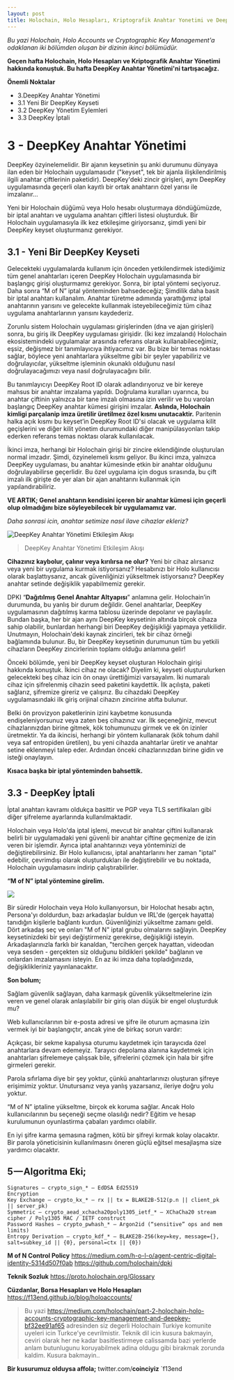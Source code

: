 ```yaml
---
layout: post
title: Holochain, Holo Hesapları, Kriptografik Anahtar Yonetimi ve DeepKey (2.Bolum)
---
```



*Bu yazi Holochain, Holo Accounts ve Cryptographic Key Management'a odaklanan iki bölümden oluşan bir dizinin ikinci bölümüdür.*

**Geçen hafta Holochain, Holo Hesapları ve Kriptografik Anahtar Yönetimi hakkında konuştuk. Bu hafta DeepKey Anahtar Yönetimi'ni tartışacağız.**

**Önemli Noktalar**

- 3.DeepKey Anahtar Yönetimi
- 3.1 Yeni Bir DeepKey Keyseti
- 3.2 DeepKey Yönetim Eylemleri
- 3.3 DeepKey İptali


# 3 - DeepKey Anahtar Yönetimi

DeepKey özyinelemelidir. Bir ajanın keysetinin şu anki durumunu dünyaya ilan eden bir Holochain uygulamasıdır ("keyset", tek bir ajanla ilişkilendirilmiş ilgili anahtar çiftlerinin paketidir). DeepKey'deki zincir girişleri, aynı DeepKey uygulamasında geçerli olan kayıtlı bir ortak anahtarın özel yarısı ile imzalanır…

Yeni bir Holochain düğümü veya Holo hesabı oluşturmaya döndüğümüzde, bir iptal anahtarı ve uygulama anahtarı çiftleri listesi oluşturduk. Bir Holochain uygulamasıyla ilk kez etkileşime giriyorsanız, şimdi yeni bir DeepKey keyset oluşturmanız gerekiyor.

## 3.1 - Yeni Bir DeepKey Keyseti

Gelecekteki uygulamalarda kullanım için önceden yetkilendirmek istediğimiz tüm genel anahtarları içeren DeepKey Holochain uygulamasında bir başlangıç girişi oluşturmamız gerekiyor. Sonra, bir iptal yöntemi seçiyoruz. Daha sonra “M of N” iptal yönteminden bahsedeceğiz; Şimdilik daha basit bir iptal anahtarı kullanalım. Anahtar türetme adımında yarattığımız iptal anahtarının yarısını ve gelecekte kullanmak isteyebileceğimiz tüm cihaz uygulama anahtarlarının yarısını kaydederiz.

Zorunlu sistem Holochain uygulaması girişlerinden (dna ve ajan girişleri) sonra, bu giriş ilk DeepKey uygulaması girişidir. (İki kez imzalandı) Holochain ekosistemindeki uygulamalar arasında referans olarak kullanabileceğimiz, eşsiz, değişmez bir tanımlayıcıya ihtiyacımız var. Bu bize bir temas noktası sağlar, böylece yeni anahtarlara yükseltme gibi bir şeyler yapabiliriz ve doğrulayıcılar, yükseltme işleminin okunaklı olduğunu nasıl doğrulayacağımızı veya nasıl doğrulayacağını bilir.

Bu tanımlayıcıyı DeepKey Root ID olarak adlandırıyoruz ve bir kereye mahsus bir anahtar imzalama yapıldı. Doğrulama kuralları uyarınca, bu anahtar çiftinin yalnızca bir tane imzalı olmasına izin verilir ve bu varolan başlangıç DeepKey anahtar kümesi girişini imzalar. **Aslında, Holochain kimligi parçalanip imza üretilir üretilmez özel kısmı unutacaktir.** Paritenin halka açık kısmı bu keyset’in DeepKey Root ID'si olacak ve uygulama kilit geçişlerini ve diğer kilit yönetim durumundaki diğer manipülasyonları takip ederken referans temas noktası olarak kullanılacak.

İkinci imza, herhangi bir Holochain girişi bir zincire eklendiğinde oluşturulan normal imzadır. Şimdi, özyinelemeli kısmı geliyor. Bu ikinci imza, yalnızca DeepKey uygulaması, bu anahtar kümesinde etkin bir anahtar olduğunu doğrulayabilirse geçerlidir. Bu özel uygulama için dogus sırasında, bu çift imzalı ilk girişte de yer alan bir ajan anahtarını kullanmak için yapılandırabiliriz.

**VE ARTIK; Genel anahtarın kendisini içeren bir anahtar kümesi için geçerli olup olmadığını bize söyleyebilecek bir uygulamamız var.**

*Daha sonrasi icin, anahtar setimize nasıl ilave cihazlar ekleriz?*

![DeepKey Anahtar Yönetimi Etkileşim Akışı](https://cdn-images-1.medium.com/max/1600/1*riJ8klVC5vvY70TIqMMyRg.png "DeepKey Anahtar Yönetimi Etkileşim Akışı")
> DeepKey Anahtar Yönetimi Etkileşim Akışı

**Cihazınız kaybolur, çalınır veya kırılırsa ne olur?** Yeni bir cihaz alırsanız veya yeni bir uygulama kurmak istiyorsanız? Hesabınızı bir Holo kullanıcısı olarak başlattıysanız, ancak güvenliğinizi yükseltmek istiyorsanız? DeepKey anahtar setinde değişiklik yapabilmemiz gerekir.

DPKI “**Dağıtılmış Genel Anahtar Altyapısı**” anlamına gelir. Holochain’in durumunda, bu yanlış bir durum değildir. Genel anahtarlar, DeepKey uygulamasının dağıtılmış karma tablosu üzerinde depolanır ve paylaşılır. Bundan başka, her bir ajan aynı DeepKey keysetinin altında birçok cihaza sahip olabilir, bunlardan herhangi biri DeepKey değişikliği yapmaya yetkilidir. Unutmayın, Holochain'deki kaynak zincirleri, tek bir cihaz örneği bağlamında bulunur. Bu, bir DeepKey keysetinin durumunun tüm bu yetkili cihazların DeepKey zincirlerinin toplamı olduğu anlamına gelir!

Önceki bölümde, yeni bir DeepKey keyset oluşturan Holochain girişi hakkında konuştuk. İkinci cihaz ne olacak? Diyelim ki, keyseti oluşturulurken gelecekteki beş cihaz icin ön onayı ürettiğimizi varsayalım. İki numaralı cihaz için şifrelenmiş cihazin seed paketini kaydettik. İlk açılışta, paketi sağlarız, şifremize gireriz ve çalışırız. Bu cihazdaki DeepKey uygulamasındaki ilk giriş orijinal cihazın zincirine atıfta bulunur.

Belki ön provizyon paketlerinin izini kaybetme konusunda endişeleniyorsunuz veya zaten beş cihazınız var. İlk seçeneğiniz, mevcut cihazlarınızdan birine gitmek, kök tohumunuzu girmek ve ek ön izinler üretmektir. Ya da ikincisi, herhangi bir yöntem kullanarak (kök tohum dahil veya saf entropiden üretilen), bu yeni cihazda anahtarlar üretir ve anahtar setine eklenmeyi talep eder. Ardından önceki cihazlarınızdan birine gidin ve isteği onaylayın.

**Kısaca başka bir iptal yönteminden bahsettik.**

## 3.3 - DeepKey İptali

İptal anahtarı kavramı oldukça basittir ve PGP veya TLS sertifikaları gibi diğer şifreleme ayarlarında kullanılmaktadir.

Holochain veya Holo'da iptal işlemi, mevcut bir anahtar çiftini kullanarak belirli bir uygulamadaki yeni güvenli bir anahtar çiftine geçmenize de izin veren bir işlemdir. Ayrıca iptal anahtarınızı veya yönteminizi de değiştirebilirsiniz. Bir Holo kullanıcısı, iptal anahtarlarını her zaman "iptal" edebilir, çevrimdışı olarak oluşturdukları ile değiştirebilir ve bu noktada, Holochain uygulamasını indirip çalıştırabilirler.

**“M of N” iptal yöntemine girelim.**

![](https://i.stack.imgur.com/c2qism.jpg)

Bir süredir Holochain veya Holo kullanıyorsun, bir Holochat hesabı açtın, Persona'yı doldurdun, bazı arkadaşlar buldun ve IRL'de (gerçek hayatta) tanıdığın kişilerle bağlantı kurdun. Güvenliğinizi yükseltme zamanı geldi. Dört arkadaş seç ve onları "M of N" iptal grubu olmalarını sağlayin. DeepKey keysetinizdeki bir şeyi değiştirmeniz gerekirse, değişikliği isteyin. Arkadaşlarınızla farklı bir kanaldan, "tercihen gerçek hayattan, videodan veya sesden - gerçekten siz olduğunu bildikleri şekilde" bağlanın ve onlardan imzalamasını isteyin. En az iki imza daha topladığınızda, değişiklikleriniz yayınlanacaktır.

**Son bolum;**

Sağlam güvenlik sağlayan, daha karmaşık güvenlik yükseltmelerine izin veren ve genel olarak anlaşılabilir bir giriş olan düşük bir engel oluşturduk mu?

Web kullanıcılarının bir e-posta adresi ve şifre ile oturum açmasına izin vermek iyi bir başlangıçtır, ancak yine de birkaç sorun vardır:

Açıkçası, bir sekme kapalıysa oturumu kaydetmek için tarayıcıda özel anahtarlara devam edemeyiz. Tarayıcı depolama alanına kaydetmek için anahtarları şifrelemeye çalışsak bile, şifrelerini çözmek için hala bir şifre girmeleri gerekir.

Parola sıfırlama diye bir şey yoktur, çünkü anahtarlarınızı oluşturan şifreye erişimimiz yoktur. Unutursanız veya yanlış yazarsanız, ileriye doğru yolu yoktur.

“M of N” iptaline yükseltme, birçok ek koruma sağlar. Ancak Holo kullanıcılarının bu seçeneği seçme olasılığı nedir? Eğitim ve hesap kurulumunun oyunlastirma çabaları yardımcı olabilir.

En iyi şifre karma şemasına rağmen, kötü bir şifreyi kırmak kolay olacaktır. Bir parola yöneticisinin kullanılmasını öneren güçlü eğitsel mesajlaşma size yardımcı olacaktır.


## 5 — Algoritma Eki;

```
Signatures — crypto_sign_* — EdDSA Ed25519
Encryption
Key Exchange — crypto_kx_* — rx || tx = BLAKE2B-512(p.n || client_pk || server_pk)
Symmetric — crypto_aead_xchacha20poly1305_ietf_* — XChaCha20 stream cipher / Poly1305 MAC / IETF construct
Password Hashes — crypto_pwhash_* — Argon2id (“sensitive” ops and mem limits)
Entropy Derivation — crypto_kdf_* — BLAKE2B-256(key=key, message={}, salt=subkey_id || {0}, personal=ctx || {0})
```

**M of N Control Policy**
https://medium.com/h-o-l-o/agent-centric-digital-identity-5314d507f0ab
https://github.com/holochain/dpki

**Teknik Sozluk**
https://proto.holochain.org/Glossary

**Cüzdanlar, Borsa Hesapları ve Holo Hesapları**
https://f13end.github.io/blog/holoaccounts/

> Bu yazi https://medium.com/holochain/part-2-holochain-holo-accounts-cryptographic-key-management-and-deepkey-bf32ee91af65 adresinden siz degerli Holochain Turkiye komunite uyeleri icin Turkce’ye cevrilmistir. Teknik dil icin kusura bakmayin, ceviri olarak her ne kadar basitlestirmeye calissamda bazi yerlerde anlam butunlugunu koruyabilmek adina oldugu gibi birakmak zorunda kaldim. Kusura bakmayin..

**Bir kusurumuz olduysa affola;**
twitter.com/**coinciyiz** `f13end
